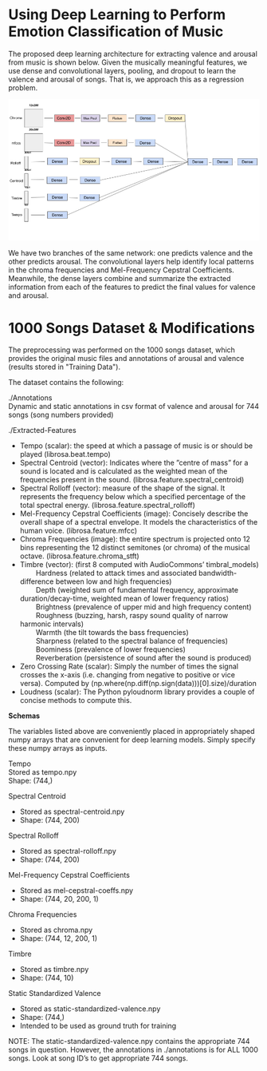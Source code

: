 # Using Deep Learning to Perform Emotion Classification of Music

The proposed deep learning architecture for extracting valence and arousal from music is shown below. Given the musically meaningful features, we use dense and convolutional layers, pooling, and dropout to learn the valence and arousal of songs. That is, we approach this as a regression problem. 


![Deep Learning Architecture: Visual Representation](https://github.com/vivekr123/Emotion-Classification-of-Music/blob/master/neural-net-architecture-color.png)

We have two branches of the same network: one predicts valence and the other predicts arousal. The convolutional layers help identify local patterns in the chroma frequencies and Mel-Frequency Cepstral Coefficients. Meanwhile, the dense layers combine and summarize the extracted information from each of the features to predict the final values for valence and arousal.



# 1000 Songs Dataset & Modifications

The preprocessing was performed on the 1000 songs dataset, which provides the original music files and annotations of arousal and valence (results stored in "Training Data").

The dataset contains the following:

  ./Annotations<br>
  Dynamic and static annotations in csv format of valence and arousal for 744 songs (song numbers provided)
  
  ./Extracted-Features<br>
  <ul>
  <li>Tempo (scalar): the speed at which a passage of music is or should be played (librosa.beat.tempo)<br>
  <li>Spectral Centroid (vector): Indicates where the ”centre of mass” for a sound is located and is calculated as the weighted mean of the frequencies present in the sound. (librosa.feature.spectral_centroid)<br>
  <li>Spectral Rolloff (vector): measure of the shape of the signal. It represents the frequency below which a specified percentage of the total spectral energy. (librosa.feature.spectral_rolloff)<br>
  <li>Mel-Frequency Cepstral Coefficients (image): Concisely describe the overall shape of a spectral envelope. It models the characteristics of the human voice. (librosa.feature.mfcc)<br>
  <li>Chroma Frequencies (image):  the entire spectrum is projected onto 12 bins representing the 12 distinct semitones (or chroma) of the musical octave. (librosa.feature.chroma_stft)<br>
  <li>Timbre (vector): (first 8 computed with AudioCommons’ timbral_models)<br>
  &nbsp &nbsp &nbsp &nbsp Hardness (related to attack times and associated bandwidth- difference between low and high frequencies)<br>
  &nbsp &nbsp &nbsp &nbsp Depth (weighted sum of fundamental frequency, approximate duration/decay-time, weighted mean of lower frequency ratios)<br>
  &nbsp &nbsp &nbsp &nbsp Brightness (prevalence of upper mid and high frequency content)<br>
  &nbsp &nbsp &nbsp &nbsp Roughness (buzzing,  harsh,  raspy  sound  quality  of  narrow  harmonic  intervals)<br>
  &nbsp &nbsp &nbsp &nbsp Warmth (the tilt towards the bass frequencies)<br>
  &nbsp &nbsp &nbsp &nbsp Sharpness (related  to  the  spectral  balance of frequencies)<br>
  &nbsp &nbsp &nbsp &nbsp Boominess (prevalence of lower frequencies)<br>
  &nbsp &nbsp &nbsp &nbsp Reverberation (persistence of sound after the sound is produced)<br>
  <li>Zero Crossing Rate (scalar): Simply the number of times the signal crosses the x-axis (i.e. changing from negative to positive or vice versa). Computed by (np.where(np.diff(np.sign(data)))[0].size)/duration <br>
  <li>Loudness (scalar): The Python pyloudnorm library provides a couple of concise methods to compute this.<br>
  </ul>

<strong>Schemas</strong>

The variables listed above are conveniently placed in appropriately shaped numpy arrays that are convenient for deep learning models. Simply specify these numpy arrays as inputs.

Tempo<br>
Stored as tempo.npy<br>
Shape: (744,)

Spectral Centroid<br>
<ul>
<li>Stored as spectral-centroid.npy<br>
<li>Shape: (744, 200)
</ul>

Spectral Rolloff<br>
<ul>
<li>Stored as spectral-rolloff.npy<br>
<li>Shape: (744, 200)
  </ul>

Mel-Frequency Cepstral Coefficients<br>
<ul>
<li>Stored as mel-cepstral-coeffs.npy<br>
<li>Shape: (744, 20, 200, 1)
  </ul>

Chroma Frequencies<br>
<ul>
<li>Stored as chroma.npy<br>
<li>Shape: (744, 12, 200, 1)
</ul>

Timbre<br>
<ul>
<li>Stored as timbre.npy<br>
<li>Shape: (744, 10)
</ul>

Static Standardized Valence<br>
<ul>
<li>Stored as static-standardized-valence.npy<br>
<li>Shape: (744,)<br>
<li>Intended to be used as ground truth for training<br>
</ul>

NOTE: The static-standardized-valence.npy contains the appropriate 744 songs in question. However, the annotations in ./annotations is for ALL 1000 songs. Look at song ID’s to get appropriate 744 songs.
